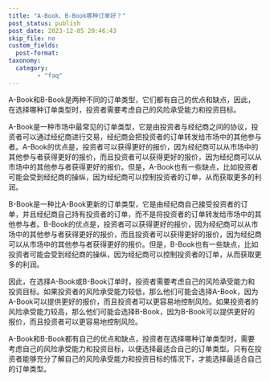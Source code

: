 ```yaml
---
title: "A-Book、B-Book哪种订单好？"
post_status: publish
post_date: 2023-12-05 20:46:43
skip_file: no
custom_fields: 
  post-format: 
taxonomy:
  category:
        - "faq"
---
```


A-Book和B-Book是两种不同的订单类型，它们都有自己的优点和缺点，因此，在选择哪种订单类型时，投资者需要考虑自己的风险承受能力和投资目标。

A-Book是一种市场中最常见的订单类型，它是由投资者与经纪商之间的协议，投资者可以通过经纪商进行交易，经纪商会把投资者的订单转发给市场中的其他参与者。A-Book的优点是，投资者可以获得更好的报价，因为经纪商可以从市场中的其他参与者获得更好的报价，而且投资者可以获得更好的报价，因为经纪商可以从市场中的其他参与者获得更好的报价。但是，A-Book也有一些缺点，比如投资者可能会受到经纪商的操纵，因为经纪商可以控制投资者的订单，从而获取更多的利润。

B-Book是一种比A-Book更新的订单类型，它是由经纪商自己接受投资者的订单，并且经纪商自己持有投资者的订单，而不是将投资者的订单转发给市场中的其他参与者。B-Book的优点是，投资者可以获得更好的报价，因为经纪商可以从市场中的其他参与者获得更好的报价，而且投资者可以获得更好的报价，因为经纪商可以从市场中的其他参与者获得更好的报价。但是，B-Book也有一些缺点，比如投资者可能会受到经纪商的操纵，因为经纪商可以控制投资者的订单，从而获取更多的利润。

因此，在选择A-Book或B-Book订单时，投资者需要考虑自己的风险承受能力和投资目标。如果投资者的风险承受能力较低，那么他们可能会选择A-Book，因为A-Book可以提供更好的报价，而且投资者可以更容易地控制风险。如果投资者的风险承受能力较高，那么他们可能会选择B-Book，因为B-Book可以提供更好的报价，而且投资者可以更容易地控制风险。

A-Book和B-Book都有自己的优点和缺点，投资者在选择哪种订单类型时，需要考虑自己的风险承受能力和投资目标，以便选择最适合自己的订单类型。只有在投资者能够充分了解自己的风险承受能力和投资目标的情况下，才能选择最适合自己的订单类型。

